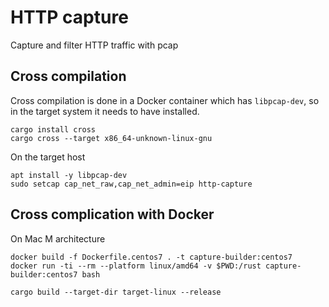 # HTTP capture

Capture and filter HTTP traffic with pcap

## Cross compilation

Cross compilation is done in a Docker container which has `libpcap-dev`, so in the
target system it needs to have installed.

```
cargo install cross
cargo cross --target x86_64-unknown-linux-gnu
```

On the target host

```
apt install -y libpcap-dev
sudo setcap cap_net_raw,cap_net_admin=eip http-capture
```

## Cross complication with Docker

On Mac M architecture

```
docker build -f Dockerfile.centos7 . -t capture-builder:centos7
docker run -ti --rm --platform linux/amd64 -v $PWD:/rust capture-builder:centos7 bash

cargo build --target-dir target-linux --release
```
